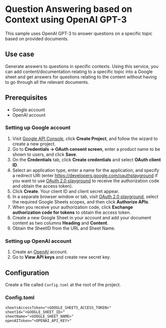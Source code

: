 # Question Answering based on Context using OpenAI GPT-3  

This sample uses OpenAI GPT-3 to answer questions on a specific topic based on provided documents.

## Use case
Generate answers to questions in specific contexts. Using this service, you can add content/documentation relating to a specific topic into a Google sheet and get answers for questions relating to the content without having to go through all the relevant documents.

## Prerequisites
* Google account
* OpenAI account

### Setting up Google account
1. Visit [Google API Console](https://console.developers.google.com), click **Create Project**, and follow the wizard to create a new project.
2. Go to **Credentials -> OAuth consent screen**, enter a product name to be shown to users, and click **Save**.
3. On the **Credentials** tab, click **Create credentials** and select **OAuth client ID**.
4. Select an application type, enter a name for the application, and specify a redirect URI (enter https://developers.google.com/oauthplayground if you want to use
   [OAuth 2.0 playground](https://developers.google.com/oauthplayground) to receive the authorization code and obtain the
   access token).
5. Click **Create**. Your client ID and client secret appear.
6. In a separate browser window or tab, visit [OAuth 2.0 playground](https://developers.google.com/oauthplayground), select the required Google Sheets scopes, and then click **Authorize APIs**.
7. When you receive your authorization code, click **Exchange authorization code for tokens** to obtain the access token.
8. Create a new Google Sheet in your account and add your document content as two columns **Heading** and **Content**.
9. Obtain the SheetID from the URL and Sheet Name.

### Setting up OpenAI account
1. Create an [OpenAI](https://platform.openai.com/) account.
2. Go to **View API keys** and create new secret key.

## Configuration
Create a file called `Config.toml` at the root of the project.

### Config.toml
```
sheetsAccessToken="<GOOGLE_SHEETS_ACCESS_TOKEN>"
sheetId="<GOOGLE_SHEET_ID>"
sheetName="<GOOGLE_SHEET_NAME>"
openAIToken="<OPENAI_API_KEY>"
```
